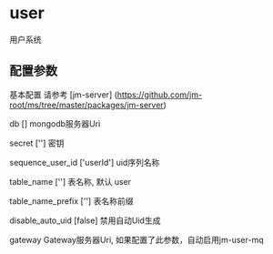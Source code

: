 # user

用户系统

## 配置参数

基本配置 请参考 [jm-server] (https://github.com/jm-root/ms/tree/master/packages/jm-server)

db [] mongodb服务器Uri

secret [''] 密钥

sequence_user_id ['userId'] uid序列名称

table_name [''] 表名称, 默认 user

table_name_prefix [''] 表名称前缀

disable_auto_uid [false] 禁用自动Uid生成

gateway Gateway服务器Uri, 如果配置了此参数，自动启用jm-user-mq
